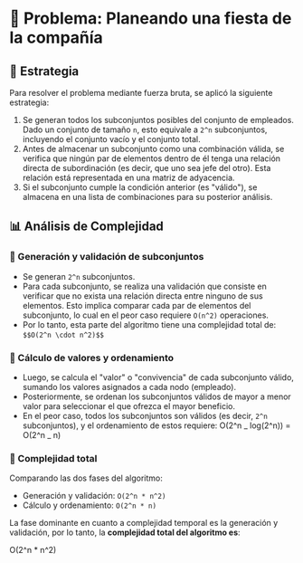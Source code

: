 # 📌 Problema: Planeando una fiesta de la compañía

## 🧠 Estrategia

Para resolver el problema mediante fuerza bruta, se aplicó la siguiente estrategia:

1. Se generan todos los subconjuntos posibles del conjunto de empleados. Dado un conjunto de tamaño `n`, esto equivale a `2^n` subconjuntos, incluyendo el conjunto vacío y el conjunto total.
2. Antes de almacenar un subconjunto como una combinación válida, se verifica que ningún par de elementos dentro de él tenga una relación directa de subordinación (es decir, que uno sea jefe del otro). Esta relación está representada en una matriz de adyacencia.
3. Si el subconjunto cumple la condición anterior (es "válido"), se almacena en una lista de combinaciones para su posterior análisis.

## 📊 Análisis de Complejidad

### 🔹 Generación y validación de subconjuntos

- Se generan `2^n` subconjuntos.
- Para cada subconjunto, se realiza una validación que consiste en verificar que no exista una relación directa entre ninguno de sus elementos. Esto implica comparar cada par de elementos del subconjunto, lo cual en el peor caso requiere `O(n^2)` operaciones.
- Por lo tanto, esta parte del algoritmo tiene una complejidad total de:
  `$$O(2^n \cdot n^2)$$`

### 🔹 Cálculo de valores y ordenamiento

- Luego, se calcula el "valor" o "convivencia" de cada subconjunto válido, sumando los valores asignados a cada nodo (empleado).
- Posteriormente, se ordenan los subconjuntos válidos de mayor a menor valor para seleccionar el que ofrezca el mayor beneficio.
- En el peor caso, todos los subconjuntos son válidos (es decir, `2^n` subconjuntos), y el ordenamiento de estos requiere:
  O(2^n _ log(2^n)) = O(2^n _ n)

### 🧮 Complejidad total

Comparando las dos fases del algoritmo:

- Generación y validación: `O(2^n * n^2)`
- Cálculo y ordenamiento: `O(2^n * n)`

La fase dominante en cuanto a complejidad temporal es la generación y validación, por lo tanto, la **complejidad total del algoritmo es**:

O(2^n \* n^2)
